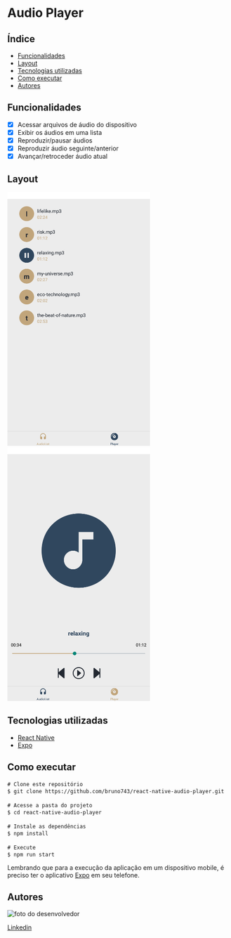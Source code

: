 # Audio Player

## Índice

- <a href="#funcionalidades" >Funcionalidades</a>
- <a href="layout">Layout</a>
- <a href="#tecnologias-utilizadas" >Tecnologias utilizadas</a>
- <a href="como-executar">Como executar</a>
- <a href="autores">Autores</a>

## Funcionalidades

- [x] Acessar arquivos de áudio do dispositivo
- [x] Exibir os áudios em uma lista
- [x] Reproduzir/pausar áudios
- [x] Reproduzir áudio seguinte/anterior
- [x] Avançar/retroceder áudio atual 

## Layout

![tela1](./layout/tela1.png)
![tela2](./layout/tela2.png)

## Tecnologias utilizadas

- [React Native](https://reactnative.dev/)
- [Expo](https://docs.expo.dev/)

## Como executar

```
# Clone este repositório
$ git clone https://github.com/bruno743/react-native-audio-player.git

# Acesse a pasta do projeto
$ cd react-native-audio-player

# Instale as dependências
$ npm install

# Execute
$ npm run start
```
Lembrando que para a execução da aplicação em um dispositivo mobile, é preciso ter o aplicativo [Expo](https://play.google.com/store/apps/details?id=host.exp.exponent&hl=pt_BR&gl=US&pli=1) em seu telefone.

## Autores

<img style="width:300px" src="https://avatars.githubusercontent.com/u/57687873?v=4" alt="foto do desenvolvedor">

[Linkedin](https://www.linkedin.com/in/bruno-felipe-608a85219/)
